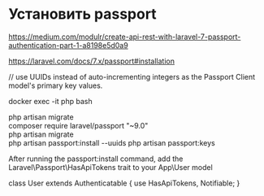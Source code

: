 # Установить passport

https://medium.com/modulr/create-api-rest-with-laravel-7-passport-authentication-part-1-a8198e5d0a9

https://laravel.com/docs/7.x/passport#installation

// use UUIDs instead of auto-incrementing integers as the Passport Client model's primary key values.

docker exec -it php bash

php artisan migrate  
composer require laravel/passport "~9.0"  
php artisan migrate  
php artisan passport:install --uuids
php artisan passport:keys

After running the passport:install command, add the Laravel\Passport\HasApiTokens trait to your App\User model

class User extends Authenticatable
{
use HasApiTokens, Notifiable;
}